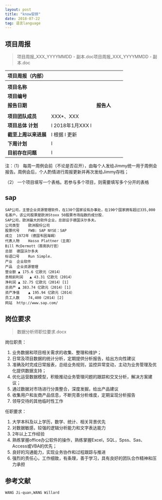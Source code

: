 ```yaml
---
layout: post
title: "know安排"
date: 2018-07-22
tag: 语言language
---
```




## 项目周报



> 项目周报_XXX_YYYYMMDD - 副本.doc项目周报_XXX_YYYYMMDD - 副本.doc

| **项目周报（内部）**    |                     |            |      |      |
| ----------------------- | ------------------- | ---------- | ---- | ---- |
|                         |                     |            |      |      |
| **项目名称**            |                     |            |      |      |
| **项目编号**            |                     |            |      |      |
| **报告日期**            |                     | **报告人** |      |      |
|                         |                     |            |      |      |
| **项目团队成员**        | XXX*、XXX           |            |      |      |
| **项目总体**   **计划** | l  2018年1月XXX   l |            |      |      |
| **截至上周以来进展**    | l  根据   l  更新   |            |      |      |
| **下周计划**            | l                   |            |      |      |
| **目前存在问题**        | l                   |            |      |      |

 

注：（1） 每周一周例会前（不论是否召开），由每个人发给Jimmy统一用于周例会报告。周例会后，个人酌情进行周报更新并再次发给Jimmy存档；

（2） 一个项目填写一个表格。若参与多个项目，则需要填写多个分开的表格



## sap

```
SAP公司，主营企业资源管理软件，在130个国家设有办事处，在190个国家拥有超过335,000名客户。该公司股票是欧洲Stoxx 50股票市场指数的成分股.
SAP公司，欧洲最大的软件企业，总部设于德国沃尔多夫。
公司类型	欧洲股份公司
股票代号	FWB: SAP NYSE：SAP
成立	1972年（德国韦因海姆）
代表人物	Hasso Plattner（主席）
Bill McDermott（首席执行官）
总部	德国沃尔多夫
标语口号	Run Simple.
产业	企业软件
产品	企业资源管理
营业额	▲ 175.6 亿欧元（2014）
息税前利润	▲ 43.31 亿欧元（2014）
净利润	▲ 32.75 亿欧元（2014）[1]
总资产	▲ 383.74 亿欧元（2014）[1]
资产净值	▲ 195.94 亿欧元（2014）
员工人数	74,400（2014）[2]
网站	http://www.sap.com/
```





## 岗位要求

> 数据分析师职位要求.docx

岗位职责：

1. 业务数据和项目相关需求的收集、整理和维护；
2. 日常及项目数据的统计分析，定期提供分析报告，给出方向性建议
3. 准确及时完成日常报表，总结业务规则，监控异常变动，主动为业务管理及优化提供数据支持；
4. 优化运营数据模型，积极推动业务管理问题的跟踪和交叉分析，解决方案建议；
5. 通过数据对市场进行分类整合，深度发掘，给出产品建议
6. 收集用户和友商产品信息，不断完善分析维度，定期呈现分析报告
7. 领导交待的其他临时性工作

 

任职要求：

1. 大学本科及以上学历，数学、统计、相关背景优先
2. 对数据敏感，较强的逻辑分析能力和文字表达能力
3. 2年以上工作经验
4. 熟练掌握office办公软件的操作，熟练掌握Excel，SQL，Spss、Sas、Access或VBA的优先；
5. 良好的沟通能力，实现业务协作和过程跟踪与推进
6. 强烈的责任心，工作细致，有条理，善于学习，具有良好的团队合作精神和压力承担

 

 





## 参考文献

```
WANG Ji-quan,WANG Willard
```

